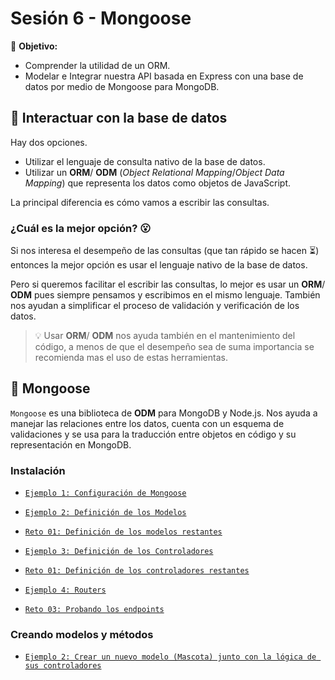 # Sesión 6 - Mongoose

🎯 **Objetivo:**

- Comprender la utilidad de un ORM. 
- Modelar e Integrar nuestra API basada en Express con una base de datos por medio de Mongoose para MongoDB.

## 📡 Interactuar con la base de datos

Hay dos opciones.

- Utilizar el lenguaje de consulta nativo de la base de datos.
- Utilizar un **ORM**/ **ODM** (*Object Relational Mapping*/*Object Data Mapping*) que representa los datos como objetos de JavaScript.

La principal diferencia es cómo vamos a escribir las consultas.

### ¿Cuál es la mejor opción? 😮

Si nos interesa el desempeño de las consultas (que tan rápido se hacen ⏳) entonces la mejor opción es usar el lenguaje nativo de la base de datos. 

Pero si queremos facilitar el escribir las consultas, lo mejor es usar un **ORM**/ **ODM** pues siempre pensamos y escribimos en el mismo lenguaje. También nos ayudan a simplificar el proceso de validación y verificación de los datos.

> 💡 Usar **ORM**/ **ODM** nos ayuda también en el mantenimiento del código, a menos de que el desempeño sea de suma importancia se recomienda mas el uso de estas herramientas.

## 🦦 Mongoose

`Mongoose` es una biblioteca de **ODM** para MongoDB y Node.js. Nos ayuda a manejar las relaciones entre los datos, cuenta con un esquema de validaciones y se usa para la traducción entre objetos en código y su representación en MongoDB.

### Instalación 

- [`Ejemplo 1: Configuración de Mongoose`](Ejemplo-01/)


- [`Ejemplo 2: Definición de los Modelos`](Ejemplo-02/)
- [`Reto 01: Definición de los modelos restantes`](Reto-01/#reto-1)


- [`Ejemplo 3: Definición de los Controladores`](Ejemplo-03/)
- [`Reto 01: Definición de los controladores restantes`](Reto-02/#reto-1)


- [`Ejemplo 4: Routers`](Ejemplo-04/)
- [`Reto 03: Probando los endpoints`](Reto-03/#reto-1)





### Creando modelos y métodos

- [`Ejemplo 2: Crear un nuevo modelo (Mascota) junto con la lógica de sus controladores`](Ejemplo-02/)
<!-- - [`Reto 02: Crear el método modificarMascota`](Reto-02/#reto-2) -->
<!-- 
- [`Ejemplo 3: Crear un nuevo modelo (Solicitud) junto con la lógica de sus controladores`](Ejemplo-03/)
- [`Reto 03: Crea el método modificarSolicitud`](Reto-03/#reto-3)


### Probando endpoints

- [`Reto 04: Probando endpoints.`](Reto-04/#reto-4) -->
